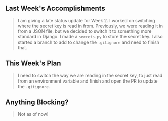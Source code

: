 ## Last Week's Accomplishments

> I am giving a late status update for Week 2. I worked on switching where the secret key is read in from. Previously, we were reading it in from a JSON file, but we decided to switch it to something more standard in Django. I made a `secrets.py` to store the secret key. I also started a branch to add to change the `.gitignore` and need to finish that.

## This Week's Plan

> I need to switch the way we are reading in the secret key, to just read from an environment variable and finish and open the PR to update the `.gitignore`.

## Anything Blocking?

> Not as of now!
